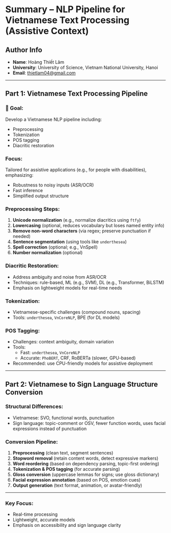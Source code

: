 # Summary – NLP Pipeline for Vietnamese Text Processing (Assistive Context)

## Author Info
- **Name**: Hoàng Thiết Lâm  
- **University**: University of Science, Vietnam National University, Hanoi  
- **Email**: thietlam04@gmail.com  

---

## Part 1: Vietnamese Text Processing Pipeline

### 🔹 Goal:
Develop a Vietnamese NLP pipeline including:
- Preprocessing  
- Tokenization  
- POS tagging  
- Diacritic restoration  

### Focus:
Tailored for assistive applications (e.g., for people with disabilities), emphasizing:
- Robustness to noisy inputs (ASR/OCR)
- Fast inference
- Simplified output structure

### Preprocessing Steps:
1. **Unicode normalization** (e.g., normalize diacritics using `ftfy`)
2. **Lowercasing** (optional, reduces vocabulary but loses named entity info)
3. **Remove non-word characters** (via regex; preserve punctuation if needed)
4. **Sentence segmentation** (using tools like `underthesea`)
5. **Spell correction** (optional; e.g., VnSpell)
6. **Number normalization** (optional)

### Diacritic Restoration:
- Address ambiguity and noise from ASR/OCR
- Techniques: rule-based, ML (e.g., SVM), DL (e.g., Transformer, BiLSTM)
- Emphasis on lightweight models for real-time needs

### Tokenization:
- Vietnamese-specific challenges (compound nouns, spacing)
- Tools: `underthesea`, `VnCoreNLP`, BPE (for DL models)

### POS Tagging:
- Challenges: context ambiguity, domain variation
- Tools:
  - Fast: `underthesea`, `VnCoreNLP`
  - Accurate: `PhoBERT`, CRF, RoBERTa (slower, GPU-based)
- Recommended: use CPU-friendly models for assistive deployment

---

## Part 2: Vietnamese to Sign Language Structure Conversion

### Structural Differences:
- Vietnamese: SVO, functional words, punctuation
- Sign language: topic-comment or OSV, fewer function words, uses facial expressions instead of punctuation

### Conversion Pipeline:
1. **Preprocessing** (clean text, segment sentences)
2. **Stopword removal** (retain content words, detect expressive markers)
3. **Word reordering** (based on dependency parsing, topic-first ordering)
4. **Tokenization & POS tagging** (for accurate parsing)
5. **Gloss conversion** (uppercase lemmas for signs; use gloss dictionary)
6. **Facial expression annotation** (based on POS, emotion cues)
7. **Output generation** (text format, animation, or avatar-friendly)

---

### Key Focus:
- Real-time processing  
- Lightweight, accurate models  
- Emphasis on accessibility and sign language clarity  
